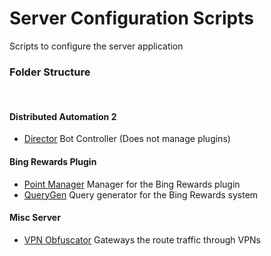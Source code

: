 # Server Configuration Scripts

Scripts to configure the server application

### Folder Structure
<br>

#### Distributed Automation 2

- [Director](director/) Bot Controller (Does not manage plugins)

#### Bing Rewards Plugin

- [Point Manager](ptmgr/) Manager for the Bing Rewards plugin
- [QueryGen](querygen/) Query generator for the Bing Rewards system

#### Misc Server

- [VPN Obfuscator](vpn-gateway/) Gateways the route traffic through VPNs
